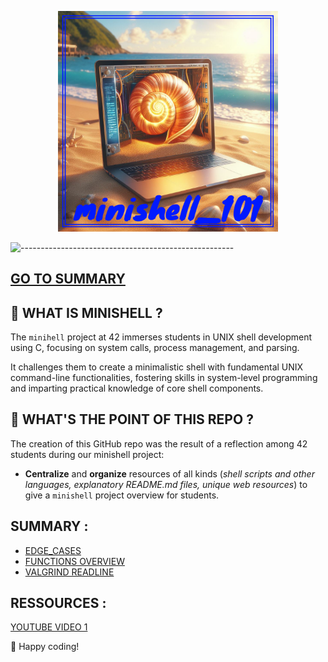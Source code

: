 <p align="center">
  <img src="img/minishell_101.png" width="70%"/>
</p>

![-----------------------------------------------------](https://raw.githubusercontent.com/andreasbm/readme/master/assets/lines/rainbow.png)

 
## [**GO TO SUMMARY**](https://github.com/maitreverge/minishell_101/tree/master/sommaire)



## 🚀 WHAT IS MINISHELL ?

The `minihell` project at 42 immerses students in UNIX shell development using C, focusing on system calls, process management, and parsing.

It challenges them to create a minimalistic shell with fundamental UNIX command-line functionalities, fostering skills in system-level programming and imparting practical knowledge of core shell components.  
    
## 🤔 WHAT'S THE POINT OF THIS REPO ?

The creation of this GitHub repo was the result of a reflection among 42 students during our minishell project:

- **Centralize** and **organize** resources of all kinds (*shell scripts and other languages, explanatory README.md files, unique web resources*) to give a `minishell` project overview for students.

## SUMMARY :

- [EDGE_CASES](https://github.com/maitreverge/minishell_101/tree/master/ressources/edge_cases/)
- [FUNCTIONS OVERVIEW](https://github.com/maitreverge/minishell_101/tree/master/ressources/functions_overview/)
- [VALGRIND READLINE](https://github.com/maitreverge/minishell_101/tree/master/ressources/valgrind_readline)

## RESSOURCES :
[YOUTUBE VIDEO 1](https://youtu.be/ubt-UjcQUYg?si=pw96mb1qNF8aX1-E)


🚀 Happy coding!
